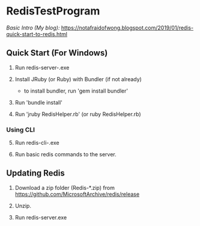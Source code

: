 # RedisTestProgram

*Basic Intro (My blog):*
https://notafraidofwong.blogspot.com/2019/01/redis-quick-start-to-redis.html

## Quick Start (For Windows)
1. Run redis-server-<version num>.exe  

2. Install JRuby (or Ruby) with Bundler (if not already)
	 - to install bundler, run 'gem install bundler'

3. Run 'bundle install'

4. Run 'jruby RedisHelper.rb' (or ruby RedisHelper.rb)

### Using CLI

5. Run redis-cli-<version num>.exe

6. Run basic redis commands to the server.


## Updating Redis

1. Download a zip folder (Redis-*.zip) from https://github.com/MicrosoftArchive/redis/release

2. Unzip.

3. Run redis-server.exe
